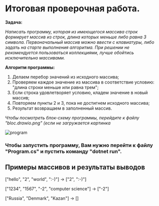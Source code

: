 # Итоговая проверочная работа.

**Задача:**

*Написать программу, которая из имеющегося массива строк формирует массив из строк, длина которых меньше либо равна 3 символа. Первоначальный массив можно ввести с клавиатуры, либо задать на старте выполнения алгоритма. При решении не рекомендуется пользоваться коллекциями, лучше обойтись исключительно массивами.*

**Алгоритм программы:**
1. Делаем перебор значений из исходного массива;
2. Проверяем каждое значение из массива в соответствие условию: "длина строки меньше или равна трем";
3. Если строка удовлетворяет условию, кладем значение в новый массив;
4. Повторяем пункты 2 и 3, пока не достигнем исходного массива;
5. Результат возвращаем в заполненный массив.


*Чтобы посмотреть блок-схему программы, перейдите к файлу "bloc.drawio.png" (если не загружается картинка*

<image src="/images/picture.jpg" alt="program">

### Чтобы запустить программу, Вам нужно перейти к файлу "Program.cs" и пустить команду "dotnet run".


## Примеры массивов и результаты выводов

["hello", "2", "world", ":-)"] -> ["2", ":-)"]

["1234", "1567", "-2", "computer science"] -> ["-2"]

["Russia", "Denmark", "Kazan"] -> []

